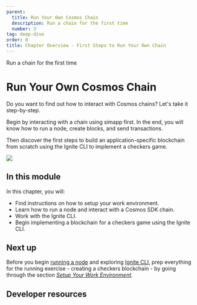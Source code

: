 ```yaml
---
parent:
  title: Run Your Own Cosmos Chain
  description: Run a chain for the first time
  number: 3
tag: deep-dive
order: 0
title: Chapter Overview - First Steps to Run Your Own Chain
---
```


<div class="tm-overline tm-rf-1 tm-lh-title tm-medium tm-muted">Run a chain for the first time</div>
<h1 class="mt-4 mb-6">Run Your Own Cosmos Chain</h1>

Do you want to find out how to interact with Cosmos chains? Let's take it step-by-step.

Begin by interacting with a chain using simapp first. In the end, you will know how to run a node, create blocks, and send transactions.

Then discover the first steps to build an application-specific blockchain from scratch using the Ignite CLI to implement a checkers game.

![](/cosmos_dev_portal_module-05-lp.png)

## In this module

<HighlightBox type="learning">

In this chapter, you will:

* Find instructions on how to setup your work environment.
* Learn how to run a node and interact with a Cosmos SDK chain.
* Work with the Ignite CLI.
* Begin implementing a blockchain for a checkers game using the Ignite CLI.

</HighlightBox>

<card-module/>

## Next up

Before you begin [running a node](./node-api-and-cli.md) and exploring [Ignite CLI](./ignitecli.md), prep everything for the running exercise - creating a checkers blockchain - by going through the section _[Setup Your Work Environment](./setup.md)_.

## Developer resources

<div v-for="resource in $themeConfig.resources">
  <Resource
    :title="resource.title"
    :description="resource.description"
    :links="resource.links"
    :image="resource.image"
    :large="true"
  />
  <br/>
</div>
